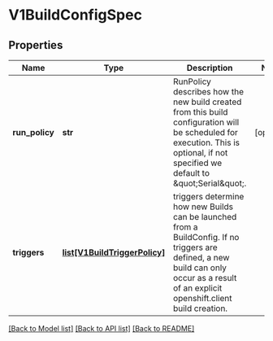 # V1BuildConfigSpec

## Properties
Name | Type | Description | Notes
------------ | ------------- | ------------- | -------------
**run_policy** | **str** | RunPolicy describes how the new build created from this build configuration will be scheduled for execution. This is optional, if not specified we default to \&quot;Serial\&quot;. | [optional] 
**triggers** | [**list[V1BuildTriggerPolicy]**](V1BuildTriggerPolicy.md) | triggers determine how new Builds can be launched from a BuildConfig. If no triggers are defined, a new build can only occur as a result of an explicit openshift.client build creation. | 

[[Back to Model list]](../README.md#documentation-for-models) [[Back to API list]](../README.md#documentation-for-api-endpoints) [[Back to README]](../README.md)


